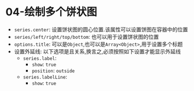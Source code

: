 # 04-绘制多个饼状图

- `series.center`: 设置饼状图的圆心位置.该属性可以设置饼图在容器中的位置
- `series/left/right/top/bottom`: 也可以用于设置饼状图的位置
- `options.title`: 可以是`Object`,也可以是`Array<Object>`,用于设置多个标题
- 设置外延线: 以下选项是且关系,换言之,必须按照如下设置才能显示外延线
  - `series.label`:
    - `show`: `true`
    - `position`: `outside`
  - `series.labelLine`:
    - `show`: `true`